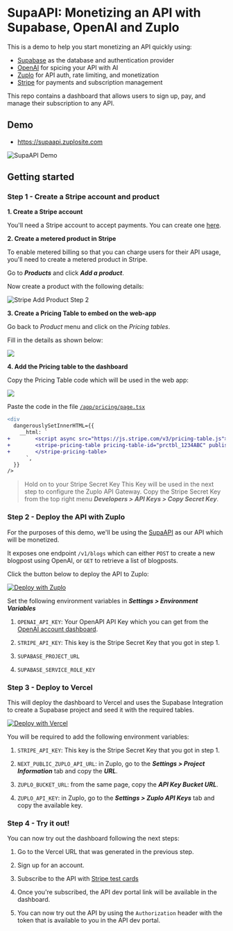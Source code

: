 # SupaAPI: Monetizing an API with Supabase, OpenAI and Zuplo

This is a demo to help you start monetizing an API quickly using:

- [Supabase](https://supabase.com) as the database and authentication provider
- [OpenAI](https://openai.com) for spicing your API with AI
- [Zuplo](https://zuplo.com) for API auth, rate limiting, and monetization
- [Stripe](https://stripe.com) for payments and subscription management

This repo contains a dashboard that allows users to sign up, pay, and manage their subscription to any API.

## Demo 

- https://supaapi.zuplosite.com

![SupaAPI Demo](./assets/supaapi-demo.png)

## Getting started

### Step 1 - Create a Stripe account and product

**1. Create a Stripe account**

You'll need a Stripe account to accept payments. You can create one [here](https://dashboard.stripe.com/register).

**2. Create a metered product in Stripe**

To enable metered billing so that you can charge users for their API usage, you'll need to create a metered product in Stripe.

Go to **_Products_** and click **_Add a product_**.

Now create a product with the following details:

![Stripe Add Product Step 2](./assets/stripe-add-product-step-2.png)

**3. Create a Pricing Table to embed on the web-app**

Go back to _Product_ menu and click on the _Pricing tables_.

Fill in the details as shown below:

![](./assets/stripe-add-pricing-table-2.png)

**4. Add the Pricing table to the dashboard**

Copy the Pricing Table code which will be used in the web app:

![](./assets/stripe-add-pricing-table-4.png)

Paste the code in the file [`/app/pricing/page.tsx`](./app/pricing/page.tsx)

```diff
<div
  dangerouslySetInnerHTML={{
    __html: `
+        <script async src="https://js.stripe.com/v3/pricing-table.js"></script>
+        <stripe-pricing-table pricing-table-id="prctbl_1234ABC" publishable-key="pk_test_1234ABC">
+        </stripe-pricing-table>
      `,
  }}
/>
```

> Hold on to your Stripe Secret Key
> This Key will be used in the next step to configure the Zuplo API Gateway.
> Copy the Stripe Secret Key from the top right menu **_Developers > API Keys > Copy Secret Key_**.

### Step 2 - Deploy the API with Zuplo

For the purposes of this demo, we'll be using the [SupaAPI](https://github.com/zuplo-samples/supa-api-zup) as our API which will be monetized.

It exposes one endpoint `/v1/blogs` which can either `POST` to create a new blogpost using OpenAI, or `GET` to retrieve a list of blogposts.

Click the button below to deploy the API to Zuplo:

[![Deploy with Zuplo](https://cdn.zuplo.com/www/zupit.svg)](http://portal.zuplo.com/zup-it?sourceRepoUrl=https://github.com/zuplo-samples/supa-api-zup)

Set the following environment variables in **_Settings > Environment Variables_**

1. `OPENAI_API_KEY`: Your OpenAPI API Key which you can get from the [OpenAI account dashboard](https://platform.openai.com/account/api-keys).

1. `STRIPE_API_KEY`: This key is the Stripe Secret Key that you got in step 1.

1. `SUPABASE_PROJECT_URL`

1. `SUPABASE_SERVICE_ROLE_KEY`

### Step 3 - Deploy to Vercel

This will deploy the dashboard to Vercel and uses the Supabase Integration to create a Supabase project and seed it with the required tables.

[![Deploy with Vercel](https://vercel.com/button)](https://vercel.com/new/clone?repository-url=https%3A%2F%2Fgithub.com%2Fzuplo-samples%2Fsupa-api-dashboard&env=STRIPE_SECRET_KEY,NEXT_PUBLIC_ZUPLO_API_URL,ZUPLO_BUCKET_URL,ZUPLO_API_KEY&envDescription=To%20create%20this%20project%2C%20you%20will%20need%20a%20Supabase%20and%20Zuplo%20account%20and%20project.&project-name=supa-api-dashboard&integration-ids=oac_VqOgBHqhEoFTPzGkPd7L0iH6&external-id=https%3A%2F%2Fgithub.com%2Fzuplo-samples%2Fsupa-api-dashboard%2Ftree%2Fmain)

You will be required to add the following environment variables:

1. `STRIPE_API_KEY`: This key is the Stripe Secret Key that you got in step 1.

1. `NEXT_PUBLIC_ZUPLO_API_URL`: in Zuplo, go to the **_Settings > Project Information_** tab and copy the **_URL_**.

1. `ZUPLO_BUCKET_URL`: from the same page, copy the **_API Key Bucket URL_**.

1. `ZUPLO_API_KEY`: in Zuplo, go to the **_Settings > Zuplo API Keys_** tab and copy the available key.

### Step 4 - Try it out! 

You can now try out the dashboard following the next steps:

1. Go to the Vercel URL that was generated in the previous step.

2. Sign up for an account.

3. Subscribe to the API with [Stripe test cards](https://stripe.com/docs/testing#cards)

4. Once you're subscribed, the API dev portal link will be available in the dashboard.

5. You can now try out the API by using the `Authorization` header with the token that is available to you in the API dev portal.
